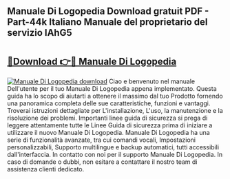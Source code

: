 ## Manuale Di Logopedia Download gratuit PDF - Part-44k Italiano Manuale del proprietario del servizio IAhG5

# <h2><a href="http://dfh1lo2.blite.top/?on=Manuale+Di+Logopedia">🔗Download 👉🔴 Manuale Di Logopedia</a></h2>

[![Manuale Di Logopedia download](https://i.imgur.com/lujVjoI.png)](http://dfh1lo2.blite.top/?on=Manuale+Di+Logopedia)
Ciao e benvenuto nel manuale Dell'utente per il tuo Manuale Di Logopedia appena implementato. Questa guida ha lo scopo di aiutarti a ottenere il massimo dal tuo Prodotto fornendo una panoramica completa delle sue caratteristiche, funzioni e vantaggi. Troverai istruzioni dettagliate per L'installazione, L'uso, la manutenzione e la risoluzione dei problemi. Importanti linee guida di sicurezza si prega di leggere attentamente tutte le Linee Guida di sicurezza prima di iniziare a utilizzare il nuovo Manuale Di Logopedia. Manuale Di Logopedia ha una serie di funzionalità avanzate, tra cui comandi vocali, Impostazioni personalizzabili, Supporto multilingue e backup automatici, tutti accessibili dall'interfaccia. In contatto con noi per il supporto Manuale Di Logopedia. In caso di domande o dubbi, non esitare a contattare il nostro team di assistenza clienti dedicato.
